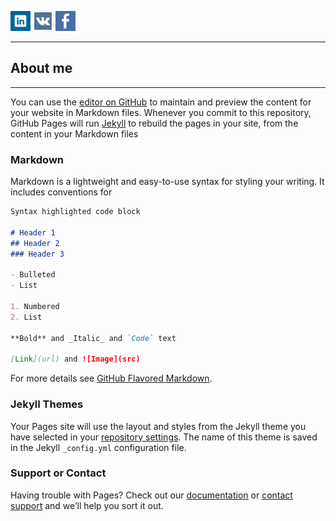 <link href="styles/style.css" rel="stylesheet" type="text/css">
<p>

[![Linked](images/Web-Linked-in-alt-Metro-icon.png)](https://www.linkedin.com/in/ilya-leanovich-a51a25180/)
[![VKontakte](images/vk-icon.png)](https://vk.com/leanovichilya)
[![Facebook](images/facebook-icon.png)](https://www.facebook.com/leanovichilya)

</p>
<hr>

<h2>About me</h2>
<hr>

You can use the [editor on GitHub](https://github.com/IlyaLeanovich/ilyaleanovich.github.io/edit/master/index.md) to maintain and preview the content for your website in Markdown files.
Whenever you commit to this repository, GitHub Pages will run [Jekyll](https://jekyllrb.com/) to rebuild the pages in your site, from the content in your Markdown files

### Markdown

Markdown is a lightweight and easy-to-use syntax for styling your writing. It includes conventions for

```markdown
Syntax highlighted code block

# Header 1
## Header 2
### Header 3

- Bulleted
- List

1. Numbered
2. List

**Bold** and _Italic_ and `Code` text

[Link](url) and ![Image](src)
```

For more details see [GitHub Flavored Markdown](https://guides.github.com/features/mastering-markdown/).

### Jekyll Themes

Your Pages site will use the layout and styles from the Jekyll theme you have selected in your [repository settings](https://github.com/IlyaLeanovich/ilyaleanovich.github.io/settings). The name of this theme is saved in the Jekyll `_config.yml` configuration file.

### Support or Contact

Having trouble with Pages? Check out our [documentation](https://help.github.com/categories/github-pages-basics/) or [contact support](https://github.com/contact) and we’ll help you sort it out.

